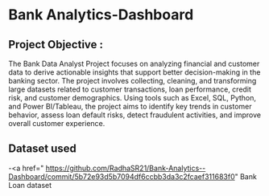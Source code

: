 # Bank Analytics-Dashboard
## Project Objective :
The Bank Data Analyst Project focuses on analyzing financial and customer data to derive actionable insights that support better decision-making in the banking sector. The project involves collecting, cleaning, and transforming large datasets related to customer transactions, loan performance, credit risk, and customer demographics.
Using tools such as Excel, SQL, Python, and Power BI/Tableau, the project aims to identify key trends in customer behavior, assess loan default risks, detect fraudulent activities, and improve overall customer experience.

## Dataset used
 -<a href=" https://github.com/RadhaSR21/Bank-Analytics--Dashboard/commit/5b72e93d5b7094df6ccbb3da3c2fcaef311683f0" Bank Loan dataset</a>
